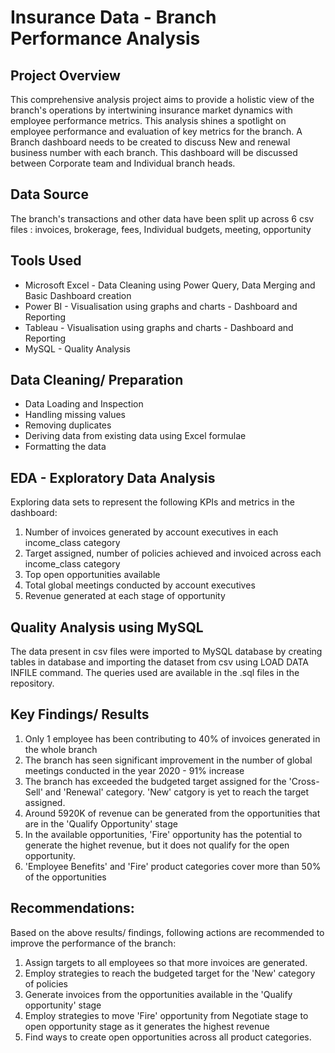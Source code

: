 # Insurance Data - Branch Performance Analysis

## Project Overview
This comprehensive analysis project aims to provide a holistic view of the branch's operations by intertwining insurance market dynamics with employee performance metrics.
This analysis shines a spotlight on employee performance and evaluation of key metrics for the branch.
A Branch dashboard needs to be created to discuss New and renewal business number with each branch. This dashboard will be discussed between Corporate team and Individual branch heads.

## Data Source
The branch's transactions and other data have been split up across 6 csv files : invoices, brokerage, fees, Individual budgets, meeting, opportunity

## Tools Used
- Microsoft Excel - Data Cleaning using Power Query, Data Merging and Basic Dashboard creation
- Power BI - Visualisation using graphs and charts - Dashboard and Reporting
- Tableau - Visualisation using graphs and charts - Dashboard and Reporting
- MySQL - Quality Analysis

## Data Cleaning/ Preparation
- Data Loading and Inspection
- Handling missing values
- Removing duplicates
- Deriving data from existing data using Excel formulae
- Formatting the data

## EDA - Exploratory Data Analysis
Exploring data sets to represent the following KPIs and metrics in the dashboard:

1. Number of invoices generated by account executives in each income_class category
2. Target assigned, number of policies achieved and invoiced across each income_class category
3. Top open opportunities available
4. Total global meetings conducted by account executives
5. Revenue generated at each stage of opportunity

## Quality Analysis using MySQL
The data present in csv files were imported to MySQL database by creating tables in database and importing the dataset from csv using LOAD DATA INFILE command.
The queries used are available in the .sql files in the repository.

## Key Findings/ Results
1. Only 1 employee has been contributing to 40% of invoices generated in the whole branch  
2. The branch has seen significant improvement in the number of global meetings conducted in the year 2020 - 91% increase
3. The branch has exceeded the budgeted target assigned for the 'Cross-Sell' and 'Renewal' category. 'New' catgory is yet to reach the target assigned.
4. Around 5920K of revenue can be generated from the opportunities that are in the 'Qualify Opportunity' stage
5. In the available opportunities, 'Fire' opportunity has the potential to generate the highet revenue, but it does not qualify for the open opportunity.
6. 'Employee Benefits' and 'Fire' product categories cover more than 50% of the opportunities

## Recommendations:
Based on the above results/ findings, following actions are recommended to improve the performance of the branch:
1. Assign targets to all employees so that more invoices are generated.
2. Employ strategies to reach the budgeted target for the 'New' category of policies
3. Generate invoices from the opportunities available in the 'Qualify opportunity' stage
4. Employ strategies to move 'Fire' opportunity from Negotiate stage to open opportunity stage as it generates the highest revenue
5. Find ways to create open opportunities across all product categories.

